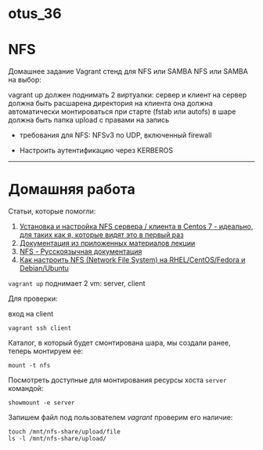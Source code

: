# otus_36
# NFS

Домашнее задание
Vagrant стенд для NFS или SAMBA
NFS или SAMBA на выбор:

vagrant up должен поднимать 2 виртуалки: сервер и клиент
на сервер должна быть расшарена директория
на клиента она должна автоматически монтироваться при старте (fstab или autofs)
в шаре должна быть папка upload с правами на запись
- требования для NFS: NFSv3 по UDP, включенный firewall

* Настроить аутентификацию через KERBEROS

____________________________________________________________________________________________________________________________

# Домашняя работа

Статьи, которые помогли:
1) [Установка и настройка NFS сервера / клиента в Centos 7 - идеально, для таких как я, которые видят это в первый раз](https://itdraft.ru/2019/12/09/ustanovka-i-nastrojka-nfs-servera-klienta-v-centos-7/)
2) [Документация из приложенных материалов лекции](https://docs.google.com/document/d/1zFK4AP7O3se-_jQb9N_fPiMrvGIL0SkwpGvPg9EBHRk/edit#)
3) [NFS - Русскоязычная документация](https://help.ubuntu.ru/wiki/nfs)
4) [Как настроить NFS (Network File System) на RHEL/CentOS/Fedora и Debian/Ubuntu](https://andreyex.ru/operacionnaya-sistema-linux/kak-nastroit-nfs-network-file-system-na-rhel-centos-fedora-i-debian-ubuntu/)

```vagrant up``` поднимает 2 vm: server, client

Для проверки:

вход на client
```
vagrant ssh client
```
Каталог, в который будет смонтирована шара, мы создали ранее, теперь монтируем ее:
```
mount -t nfs
```
Посмотреть доступные для монтирования ресурсы хоста ```server``` командой:
```
showmount -e server
```
Запишем файл под пользователем *vagrant*  проверим его наличие: 
```
touch /mnt/nfs-share/upload/file
ls -l /mnt/nfs-share/upload/
```

